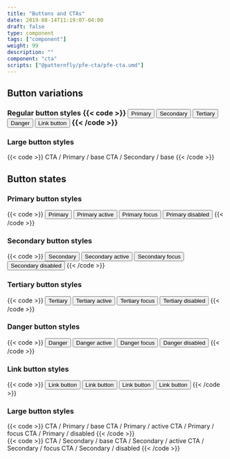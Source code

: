 ```yaml
---
title: "Buttons and CTAs"
date: 2019-08-14T11:19:07-04:00
draft: false
type: component
tags: ["component"]
weight: 99
description: ""
component: "cta"
scripts: ["@patternfly/pfe-cta/pfe-cta.umd"]
---
```


## Button variations

<div class="pfe-l-grid pfe-m-gutters">
  <div class="pfe-l-grid__item pfe-m-startat-2-col-on-md">
  <h3>Regular button styles
  {{< code >}}
  <button class="pf-c-button pf-m-primary">Primary</button>
  <button class="pf-c-button pf-m-secondary">Secondary</button>
  <button class="pf-c-button pf-m-tertiary">Tertiary</button>
  <button class="pf-c-button pf-m-danger">Danger</button>
  <button class="pf-c-button pf-m-link">
    Link button
    <span class="pf-c-button__icon"><i class="fas fa-arrow-right" aria-hidden="true"></i></span>
  </button>
  {{< /code >}}
  </div>
  <div class="pfe-l-grid__item pfe-m-startat-2-col-on-md">
    <h3>Large button styles</h3>
    {{< code >}}
    <pfe-cta pfe-priority="primary" pfe-color="base">CTA / Primary / base</pfe-cta>
    <pfe-cta pfe-priority="secondary" pfe-color="base">CTA / Secondary / base</pfe-cta>
    {{< /code >}}
  </div>
</div>


## Button states
<div class="pfe-l-grid pfe-m-gutters">
  <div class="pfe-l-grid__item pfe-m-startat-2-col-on-md">
    <h3>Primary button styles</h3>
    {{< code >}}
    <button class="pf-c-button pf-m-primary" type="button">Primary</button>
    <button class="pf-c-button pf-m-primary pf-m-active" type="button">Primary active</button>
    <button class="pf-c-button pf-m-primary pf-m-focus" type="button">Primary focus</button>
    <button class="pf-c-button pf-m-primary pf-m-disabled" type="button">Primary disabled</button>
    {{< /code >}}
  </div>
  <div class="pfe-l-grid__item pfe-m-startat-2-col-on-md">
    <h3>Secondary button styles</h3>
    {{< code >}}
    <button class="pf-c-button pf-m-secondary" type="button">Secondary</button>
    <button class="pf-c-button pf-m-secondary pf-m-active" type="button">Secondary active</button>
    <button class="pf-c-button pf-m-secondary pf-m-focus" type="button">Secondary focus</button>
    <button class="pf-c-button pf-m-secondary pf-m-disabled" type="button">Secondary disabled</button>
    {{< /code >}}
  </div>
  <div class="pfe-l-grid__item pfe-m-startat-2-col-on-md">
    <h3>Tertiary button styles</h3>
    {{< code >}}
    <button class="pf-c-button pf-m-tertiary" type="button">Tertiary</button>
    <button class="pf-c-button pf-m-tertiary pf-m-active" type="button">Tertiary active</button>
    <button class="pf-c-button pf-m-tertiary pf-m-focus" type="button">Tertiary focus</button>
    <button class="pf-c-button pf-m-tertiary pf-m-disabled" type="button">Tertiary disabled</button>
    {{< /code >}}
  </div>
  <div class="pfe-l-grid__item pfe-m-startat-2-col-on-md">
    <h3>Danger button styles</h3>
    {{< code >}}
    <button class="pf-c-button pf-m-danger" type="button">Danger</button>
    <button class="pf-c-button pf-m-danger pf-m-active" type="button">Danger active</button>
    <button class="pf-c-button pf-m-danger pf-m-focus" type="button">Danger focus</button>
    <button class="pf-c-button pf-m-danger pf-m-disabled" type="button">Danger disabled</button>
    {{< /code >}}
  </div>
  <div class="pfe-l-grid__item pfe-m-startat-2-col-on-md">
    <h3>Link button styles</h3>
    {{< code >}}
    <button class="pf-c-button pf-m-link" type="button">
      Link button
      <span class="pf-c-button__icon"><i class="fas fa-arrow-right" aria-hidden="true"></i></span>
    </button>
    <button class="pf-c-button pf-m-link pf-m-active" type="button">
      Link button
      <span class="pf-c-button__icon"><i class="fas fa-arrow-right" aria-hidden="true"></i></span>
    </button>
    <button class="pf-c-button pf-m-link pf-m-focus" type="button">
      Link button
      <span class="pf-c-button__icon"><i class="fas fa-arrow-right" aria-hidden="true"></i></span>
    </button>
    <button class="pf-c-button pf-m-link pf-m-disabled" type="button">
      Link button
      <span class="pf-c-button__icon"><i class="fas fa-arrow-right" aria-hidden="true"></i></span>
    </button>
    {{< /code >}}
  </div>
  <div class="pfe-l-grid__item pfe-m-startat-2-col-on-md">
    <h3>Large button styles</h3>
    {{< code >}}
    <pfe-cta pfe-priority="primary" pfe-color="base">CTA / Primary / base</pfe-cta>
    <pfe-cta pfe-priority="primary" pfe-color="base">CTA / Primary / active</pfe-cta>
    <pfe-cta pfe-priority="primary" pfe-color="base">CTA / Primary / focus</pfe-cta>
    <pfe-cta pfe-priority="primary" pfe-color="base">CTA / Primary / disabled</pfe-cta>
    {{< /code >}}
  </div>
  <div class="pfe-l-grid__item pfe-m-startat-2-col-on-md">
    {{< code >}}
    <pfe-cta pfe-priority="secondary" pfe-color="base">CTA / Secondary / base</pfe-cta>
    <pfe-cta pfe-priority="secondary" pfe-color="base">CTA / Secondary / active</pfe-cta>
    <pfe-cta pfe-priority="secondary" pfe-color="base">CTA / Secondary / focus</pfe-cta>
    <pfe-cta pfe-priority="secondary" pfe-color="base">CTA / Secondary / disabled</pfe-cta>
    {{< /code >}}
  </div>
</div>

